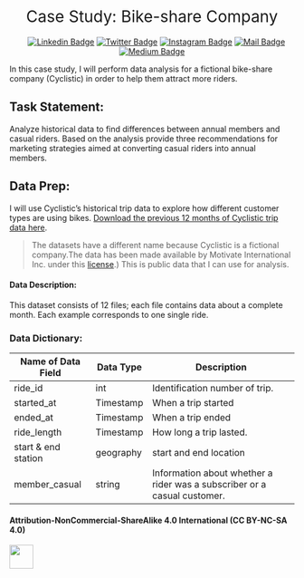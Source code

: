 <h1 style="font-weight:normal" align="center">
&nbsp; Case Study: Bike-share Company &nbsp;
</h1>

<div align="center">

&nbsp;&nbsp;&nbsp;
[![Linkedin Badge](https://img.shields.io/badge/linkedin-0077B5?style=for-the-badge&logo=linkedin&logoColor=white)](https://linkedin.com/in/imagineazhar)
[![Twitter Badge](https://img.shields.io/badge/twitter-1DA1F2?style=for-the-badge&logo=twitter&logoColor=white)](https://twitter.com/imagineazhar)
[![Instagram Badge](https://img.shields.io/badge/instagram-E4405F?style=for-the-badge&logo=instagram&logoColor=white)](https://instagram.com/grinch__101)
[![Mail Badge](https://img.shields.io/badge/Gmail-D14836?style=for-the-badge&logo=gmail&logoColor=white)](mailto:2muhammadazhar@gmail.com)
[![Medium Badge](https://img.shields.io/badge/Medium-12100E?style=for-the-badge&logo=medium&logoColor=white)](https://medium.com/@imagineazhar)

</div>

<!-- <div align="center">
  <br>
  <a href="https://www.buymeacoffee.com/imagineazhar" target="_blank"><img src="https://www.buymeacoffee.com/assets/img/guidelines/download-assets-sm-1.svg" alt="Buy Me A Coffee" style="height: 50px !important;width: 174px !important;box-shadow: 0px 3px 2px 0px rgba(190, 190, 190, 0.5) !important;-webkit-box-shadow: 0px 3px 2px 0px rgba(190, 190, 190, 0.5) !important;" ></a>
  <br><br>
</div> -->


In this case study, I will perform data analysis for a fictional bike-share company (Cyclistic) in order to help them attract more riders. 

## Task Statement:
Analyze historical data to find differences between annual members and casual riders. Based on the analysis provide three recommendations for marketing strategies aimed at converting casual riders into annual members.

## Data Prep:
I will use Cyclistic’s historical trip data to explore how different customer types are using bikes. [Download the previous 12 months of Cyclistic trip data
here](https://divvy-tripdata.s3.amazonaws.com/index.html). 


>  The datasets have a different name because Cyclistic is a fictional company.The data has been made available by Motivate International Inc. under this [license](https://ride.divvybikes.com/data-license-agreement).) This is public data that I can use for analysis. 
>  
#### Data Description:
This dataset consists of 12 files; each file contains data about a complete month. Each example corresponds to one single ride.
### Data Dictionary:
| **Name of Data Field**  | **Data Type** | **Description**                                                          |
|-------------------------|---------------|--------------------------------------------------------------------------|
| ride_id                 | int           | Identification number of trip.                                           |
| started_at              | Timestamp     | When a trip started                                                      |
| ended_at                | Timestamp     | When a trip ended                                                        |                                         |
| ride_length             | Timestamp     | How long a trip lasted.                                                  |
| start & end station     | geography     | start and end location                                                   |
| member_casual             | string        | Information about whether a rider was a subscriber or a casual customer. |






#### Attribution-NonCommercial-ShareAlike 4.0 International (CC BY-NC-SA 4.0)
<div style="width:300px; height:200px">
<img src=https://camo.githubusercontent.com/00f7814990f36f84c5ea74cba887385d8a2f36be/68747470733a2f2f646f63732e636c6f7564706f7373652e636f6d2f696d616765732f63632d62792d6e632d73612e706e67 alt="" height="42">
</div>
